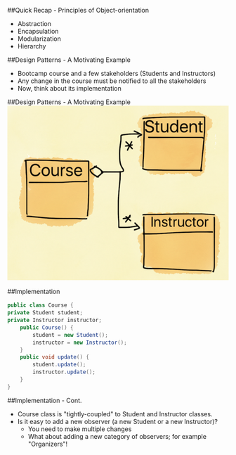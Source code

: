 ##Quick Recap - Principles of Object-orientation
* Abstraction
* Encapsulation
* Modularization
* Hierarchy


##Design Patterns - A Motivating Example
<ul class="fragment">
<li>Bootcamp course and a few stakeholders (Students and Instructors)</li>
<li>Any change in the course must be notified to all the stakeholders</li>
<li class="fragment">Now, think about its implementation
</li></ul>



##Design Patterns - A Motivating Example
![](media/observerMotivation.png)


##Implementation
```java
public class Course {
private Student student;
private Instructor instructor;
	public Course() {
		student = new Student();
		instructor = new Instructor();
	}
	public void update() {
		student.update();
		instructor.update();	
	}
}
```


##Implementation - Cont.
<ul>
<li>Course class is "tightly-coupled" to Student and Instructor classes.</li>
<li class="fragment">Is it easy to add a new observer (a new Student or a new Instructor)?
<ul><li>You need to make multiple changes</li>
<li class="fragment">What about adding a new category of observers; for example "Organizers"!</li>
</ul></ul>
